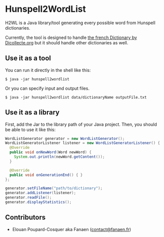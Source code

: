 # Hunspell2WordList

H2WL is a Java library/tool generating every possible word from Hunspell dictionaries.

Currently, the tool is designed to handle [the french Dictionary by Dicollecte.org](http://www.dicollecte.org/download.php?prj=fr) but it should handle other dictionaries as well.

## Use it as a tool
You can run it directly in the shell like this:
```
$ java -jar hunspell2wordlist
```

Or you can specify input and output files.
```
$ java -jar hunspell2wordlist data/dictionaryName outputFile.txt
```

## Use it as a library
First, add the Jar to the library path of your Java project.
Then, you should be able to use it like this:
```java
WordListGenerator generator = new WordListGenerator();
WordListGeneratorListener listener = new WordListGeneratorListener() {
  @Override
  public void onNewWord(Word newWord) {
    System.out.println(newWord.getContent());
  }

  @Override
  public void onGenerationEnd() { }
};

generator.setFileName("path/to/dictionary");
generator.addListener(listener);
generator.readFile();
generator.displayStatistics();
```

## Contributors
- Elouan Poupard-Cosquer aka Fanaen ([contact@fanaen.fr](mailto:contact@fanaen.fr))
